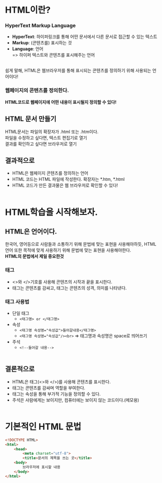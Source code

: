 # HTML이란?
### HyperText Markup Language
- **HyperText**: 하이퍼링크를 통해 어떤 문서에서 다른 문서로 접근할 수 있는 텍스트<br>
- **Markup**: (콘텐츠를) 표시하는 것
- **Language**: 언어<br>
=> 하이퍼 텍스트와 콘텐츠를 표시해주는 언어<br>
<br>
쉽게 말해, HTML은 웹브라우저를 통해 표시되는 콘텐츠를 정의하기 위해 사용되는 언어이다!

### 웹페이지의 콘텐츠를 정의한다.
**HTML코드로 웹페이지에 어떤 내용이 표시될지 정의할 수 있다!**
## HTML 문서 만들기
HTML문서는 파일의 확장자가 .html 또는 .htm이다.<br>
파일을 수정하고 싶다면, 텍스트 편집기로 열기<br>
결과를 확인하고 싶다면 브라우저로 열기
<br>

## 결과적으로
- HTML은 웹페이지 콘텐츠를 정의하는 언어
- HTML 코드는 HTML 파일에 작성한다. 확장자는 *.htm, *.html
- HTML 코드가 만든 결과물은 웹 브라우저로 확인할 수 있다!
<br><br>

# HTML학습을 시작해보자.
## HTML은 언어이다.
한국어, 영어등으로 사람들과 소통하기 위해 문법에 맞는 표현을 사용해야하듯, HTML언어 또한 목적에 맞게 사용하기 위해 문법에 맞는 표현을 사용해야한다.<br>
**HTML의 문법에서 제일 중요한것**
### 태그
- <>와 </>기호를 사용해 콘텐츠의 시작과 끝을 표시한다.
- 태그는 콘텐츠를 감싸고, 태그는 콘텐츠의 성격, 의미를 나타낸다. 
### 태그 사용법
- 단일 태그<br>
    - ```<태그명> or </태그명>```
- 속성<br>
    - ```<태그명 속성명="속성값">들어갈내용</태그명>```
    - ```<태그명 속성명="속성값"/><br>```
    => 태그명과 속성명은 space로 띄어쓰기
- 주석<br>
    - ```<!--들어갈 내용-->```<br><br>
## 결론적으로
- HTML은 태그(<>와 </>)를 사용해 콘텐츠를 표시한다.
- 태그는 콘텐츠를 감싸며 역할을 부여한다.
- 태그는 속성을 통해 부가적 기능을 정의할 수 있다.
- 주석은 사람에게는 보이지만, 컴퓨터에는 보이지 않는 코드이다.(메모용)
<br><br>
# 기본적인 HTML 문법
```HTML
<!DOCTYPE HTML>
<html>
    <head>
        <meta charset="utf-8">
        <title>문서의 제목을 쓰는 곳</title>
    <body>
        브라우저에 표시할 내용
    </body>
</html>